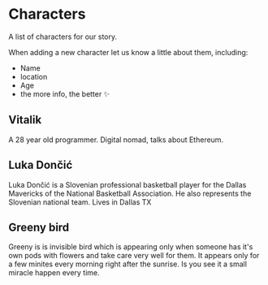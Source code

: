 # Characters

A list of characters for our story. 

When adding a new character let us know a little about them, including:
 - Name
 - location
 - Age 
 - the more info, the better ✨


## Vitalik 
A 28 year old programmer. Digital nomad, talks about Ethereum.

## Luka Dončić
Luka Dončić is a Slovenian professional basketball player for the Dallas Mavericks of the National Basketball Association. He also represents the Slovenian national team. Lives in Dallas TX

## Greeny bird
Greeny is is invisible bird which is appearing only when someone has it's own pods with flowers and take care very well for them. It appears only for a few minites every morning right after the sunrise. Is you see it a small miracle happen every time. 
